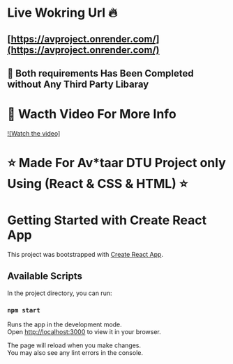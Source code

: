 # Live Wokring Url 🔥
## [https://avproject.onrender.com/](https://avproject.onrender.com/)

## 📝 Both requirements Has Been Completed without Any Third Party Libaray

# 🎥 Wacth Video For More Info 
[![Watch the video]](demo.mp4)

# ⭐ Made For Av*taar DTU Project only Using (React & CSS & HTML) ⭐

# Getting Started with Create React App

This project was bootstrapped with [Create React App](https://github.com/facebook/create-react-app).

## Available Scripts

In the project directory, you can run:

### `npm start`

Runs the app in the development mode.\
Open [http://localhost:3000](http://localhost:3000) to view it in your browser.

The page will reload when you make changes.\
You may also see any lint errors in the console.
